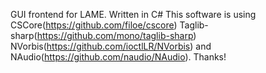 ﻿GUI frontend for LAME.
Written in C# This software is using CSCore(https://github.com/filoe/cscore) Taglib-sharp(https://github.com/mono/taglib-sharp)
NVorbis(https://github.com/ioctlLR/NVorbis) and NAudio(https://github.com/naudio/NAudio). Thanks!